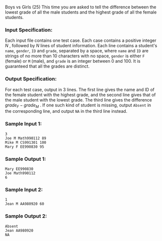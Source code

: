 Boys vs Girls (25)
This time you are asked to tell the difference between the lowest grade of all
the male students and the highest grade of all the female students.

### Input Specification:

Each input file contains one test case. Each case contains a positive integer
$N$ , followed by $N$ lines of student information. Each line contains a
student's `name`, `gender`, `ID` and `grade`, separated by a space, where
`name` and `ID` are strings of no more than 10 characters with no space,
`gender` is either `F` (female) or `M` (male), and `grade` is an integer
between 0 and 100. It is guaranteed that all the grades are distinct.

### Output Specification:

For each test case, output in 3 lines. The first line gives the name and ID of
the female student with the highest grade, and the second line gives that of
the male student with the lowest grade. The third line gives the difference
$grade_F-grade_M$ . If one such kind of student is missing, output `Absent` in
the corresponding line, and output `NA` in the third line instead.

### Sample Input 1:

    
    
    3
    Joe M Math990112 89
    Mike M CS991301 100
    Mary F EE990830 95
    

### Sample Output 1:

    
    
    Mary EE990830
    Joe Math990112
    6
    

### Sample Input 2:

    
    
    1
    Jean M AA980920 60
    

### Sample Output 2:

    
    
    Absent
    Jean AA980920
    NA
    


